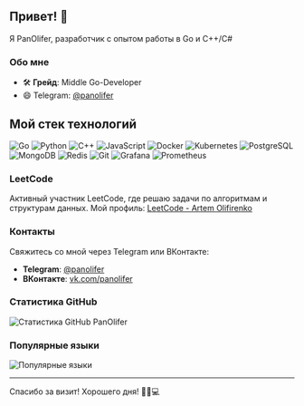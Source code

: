 ## Привет! 👋

Я PanOlifer, разработчик с опытом работы в Go и C++/C#

### Обо мне
- 🛠️ **Грейд**: Middle Go-Developer
- 😄 Telegram: [@panolifer](https://t.me/panolifer)

## Мой стек технологий
![Go](https://img.shields.io/badge/Go-1.16-blue)
![Python](https://img.shields.io/badge/Python-3.8-blue)
![C++](https://img.shields.io/badge/C++-17-blue)
![JavaScript](https://img.shields.io/badge/JavaScript-ES6-yellow)
![Docker](https://img.shields.io/badge/Docker-20.10-blue)
![Kubernetes](https://img.shields.io/badge/Kubernetes-1.21-blue)
![PostgreSQL](https://img.shields.io/badge/PostgreSQL-13-blue)
![MongoDB](https://img.shields.io/badge/MongoDB-4.4-green)
![Redis](https://img.shields.io/badge/Redis-6.2-red)
![Git](https://img.shields.io/badge/Git-2.31-red)
![Grafana](https://img.shields.io/badge/Grafana-7.5-orange)
![Prometheus](https://img.shields.io/badge/Prometheus-2.26-orange)

### LeetCode
Активный участник LeetCode, где решаю задачи по алгоритмам и структурам данных. Мой профиль: [LeetCode - Artem Olifirenko](https://leetcode.com/u/Artem-Olifirenko/)

### Контакты
Свяжитесь со мной через Telegram или ВКонтакте:

- **Telegram**: [@panolifer](https://t.me/panolifer)
- **ВКонтакте**: [vk.com/panolifer](https://vk.com/panolifer)

### Статистика GitHub
![Статистика GitHub PanOlifer](https://github-readme-stats.vercel.app/api?username=PanOlifer&show_icons=true&theme=radical)

### Популярные языки
![Популярные языки](https://github-readme-stats.vercel.app/api/top-langs/?username=PanOlifer&layout=compact&theme=radical)

---

Спасибо за визит! Хорошего дня! 🚀✨💻
